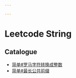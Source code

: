 ```yaml
---

---
```


# Leetcode String

## Catalogue

- [简单#罗马字符转换成整数](roman2int/readme.md)
- [简单#最长公共前缀](longestCommonPrefix/readme.md)
